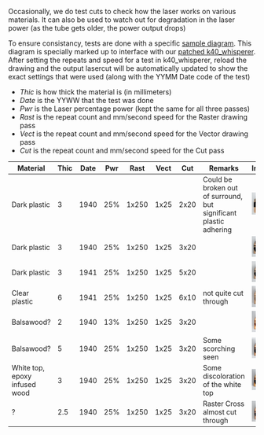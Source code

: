 Occasionally, we do test cuts to check how the laser works on various
materials.  It can also be used to watch out for degradation in the laser
power (as the tube gets older, the power output drops)

To ensure consistancy, tests are done with a specific
[sample diagram](test.svg).  This diagram is specially marked up to interface
with our [patched k40_whisperer](https://github.com/dimsumlabs/k40_whisperer).
After setting the repeats and speed for a test in k40_whisperer, reload the
drawing and the output lasercut will be automatically updated to show the
exact settings that were used (along with the YYMM Date code of the test)

* *Thic* is how thick the material is (in millimeters)
* *Date* is the YYWW that the test was done
* *Pwr* is the Laser percentage power (kept the same for all three passes)
* *Rast* is the repeat count and mm/second speed for the Raster drawing pass
* *Vect* is the repeat count and mm/second speed for the Vector drawing pass
* *Cut* is the repeat count and mm/second speed for the Cut pass

| Material | Thic | Date | Pwr | Rast | Vect | Cut | Remarks | Image |
| -------- | ---- | ---- | ----- | ------ | ------ | --- | ------- | ----- |
| Dark plastic | 3 | 1940 | 25% | 1x250 | 1x25 | 2x20 | Could be broken out of surround, but significant plastic adhering | <img src="1940-3-plastic2.jpg" width=100> |
| Dark plastic | 3 | 1940 | 25% | 1x250 | 1x25 | 3x20 | | <img src="1940-3-plastic2-2.jpg" width=100> |
| Dark plastic | 3 | 1941 | 25% | 1x250 | 1x25 | 5x20 | | <img src="1941-3-plastic2.jpg" width=100> |
| Clear plastic | 6 | 1941 | 25% | 1x250 | 1x25 | 6x10 | not quite cut through | <img src="1941-6-plastic1.jpg" width=100> |
| Balsawood? | 2 | 1940 | 13% | 1x250 | 1x25 | 3x20 | | <img src="1940-2-balsawood.jpg" width=100> |
| Balsawood? | 5 | 1940 | 25% | 1x250 | 1x25 | 3x20 | Some scorching seen | <img src="1940-5-balsawood.jpg" width=100> |
| White top, epoxy infused wood | 3 | 1940 | 25% | 1x250 | 1x25 | 3x20 | Some discoloration of the white top | <img src="1940-3-wood1.jpg" width=100> |
| ? | 2.5 | 1940 | 25% | 1x250 | 1x25 | 3x20 | Raster Cross almost cut through | <img src="1940-2.5-wood2.jpg" width=100> |

